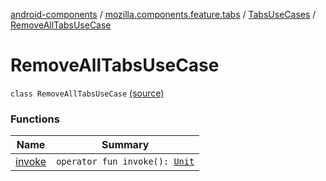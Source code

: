 [android-components](../../../index.md) / [mozilla.components.feature.tabs](../../index.md) / [TabsUseCases](../index.md) / [RemoveAllTabsUseCase](./index.md)

# RemoveAllTabsUseCase

`class RemoveAllTabsUseCase` [(source)](https://github.com/mozilla-mobile/android-components/blob/master/components/feature/tabs/src/main/java/mozilla/components/feature/tabs/TabsUseCases.kt#L164)

### Functions

| Name | Summary |
|---|---|
| [invoke](invoke.md) | `operator fun invoke(): `[`Unit`](https://kotlinlang.org/api/latest/jvm/stdlib/kotlin/-unit/index.html) |
